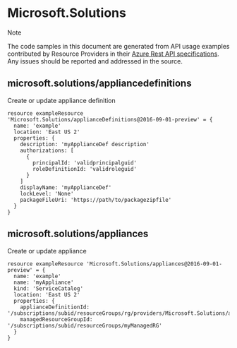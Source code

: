 # Microsoft.Solutions
  
> [!NOTE]
> The code samples in this document are generated from API usage examples contributed by Resource Providers in their [Azure Rest API specifications](https://github.com/Azure/azure-rest-api-specs). Any issues should be reported and addressed in the source.


## microsoft.solutions/appliancedefinitions

Create or update appliance definition
```bicep
resource exampleResource 'Microsoft.Solutions/applianceDefinitions@2016-09-01-preview' = {
  name: 'example'
  location: 'East US 2'
  properties: {
    description: 'myApplianceDef description'
    authorizations: [
      {
        principalId: 'validprincipalguid'
        roleDefinitionId: 'validroleguid'
      }
    ]
    displayName: 'myApplianceDef'
    lockLevel: 'None'
    packageFileUri: 'https://path/to/packagezipfile'
  }
}
```

## microsoft.solutions/appliances

Create or update appliance
```bicep
resource exampleResource 'Microsoft.Solutions/appliances@2016-09-01-preview' = {
  name: 'example'
  name: 'myAppliance'
  kind: 'ServiceCatalog'
  location: 'East US 2'
  properties: {
    applianceDefinitionId: '/subscriptions/subid/resourceGroups/rg/providers/Microsoft.Solutions/applianceDefinitions/myAppDef'
    managedResourceGroupId: '/subscriptions/subid/resourceGroups/myManagedRG'
  }
}
```
